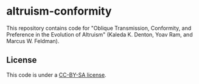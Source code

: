 # altruism-conformity
This repository contains code for "Oblique Transmission, Conformity, and Preference in the Evolution of Altruism" (Kaleda K. Denton, Yoav Ram, and Marcus W. Feldman).

## License 
This code is under a [CC-BY-SA license](https://creativecommons.org/licenses/by-sa/4.0/).

